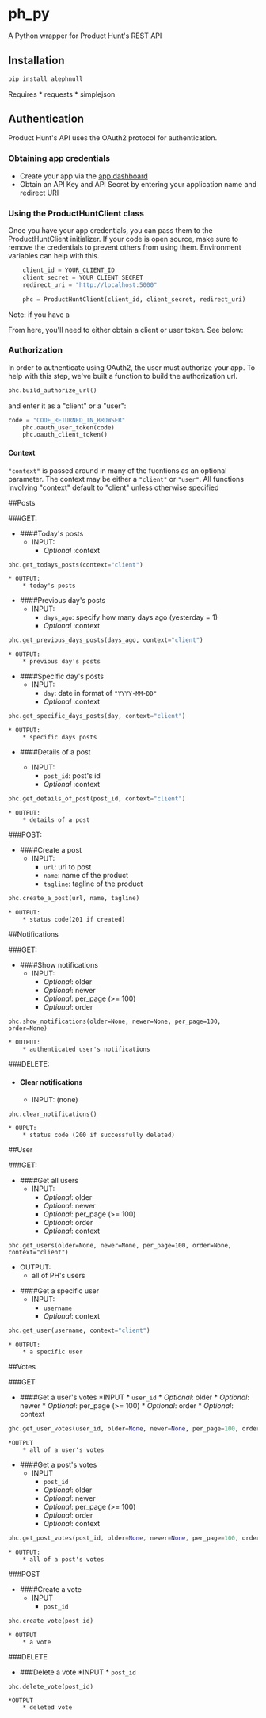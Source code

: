 ph_py
=========
A Python wrapper for Product Hunt's REST API

Installation
---
```python
pip install alephnull
```
Requires
    * requests
    * simplejson

Authentication
---
Product Hunt's API uses the OAuth2 protocol for authentication.

### Obtaining app credentials


  - Create your app via the [app dashboard]
  - Obtain an API Key and API Secret by entering your application name and redirect URI

### Using the ProductHuntClient class
Once you have your app credentials, you can pass them to the ProductHuntClient initializer. If your code is open source,
 make sure to remove the credentials to prevent others from using them. Environment variables can help with this.


```python
    client_id = YOUR_CLIENT_ID
    client_secret = YOUR_CLIENT_SECRET
    redirect_uri = "http://localhost:5000"

    phc = ProductHuntClient(client_id, client_secret, redirect_uri)

```

Note: if you have a

From here, you'll need to either obtain a client or user token.  See below:

### Authorization
In order to authenticate using OAuth2, the user must authorize your app. To help with this step, we've built a function
to build the authorization url.

```python
phc.build_authorize_url()
```

and enter it as a "client" or a "user":
```python
code = "CODE_RETURNED_IN_BROWSER"
    phc.oauth_user_token(code)
    phc.oauth_client_token()
```
#### Context
```"context"``` is passed around in many of the fucntions as an optional parameter. The context may be either a ```"client"``` or ```"user"```. All functions involving "context" default to "client" unless otherwise specified

##Posts

###GET:

- ####Today's posts
    * INPUT: 
        * *Optional* :context
```python
phc.get_todays_posts(context="client")
```
    * OUTPUT:
        * today's posts
        
- ####Previous day's posts 
    * INPUT: 
        * ```days_ago```: specify how many days ago (yesterday = 1)
        * *Optional* :context
```python
phc.get_previous_days_posts(days_ago, context="client")
```
    * OUTPUT:
        * previous day's posts
        
- ####Specific day's posts
    * INPUT:
        * ```day```: date in format of ```"YYYY-MM-DD"```
        * *Optional* :context
```python
phc.get_specific_days_posts(day, context="client")
```

    * OUTPUT:
        * specific days posts
        
- ####Details of a post

    * INPUT:
        * ```post_id```: post's id
        * *Optional* :context    
```python
phc.get_details_of_post(post_id, context="client")
```
    * OUTPUT:
        * details of a post
        
###POST:

- ####Create a post
    * INPUT:
        * ```url```: url to post
        * ```name```: name of the product
        * ```tagline```: tagline of the product
```python
phc.create_a_post(url, name, tagline)
```
    * OUTPUT:
        * status code(201 if created)

##Notifications

###GET:

- ####Show notifications
    * INPUT:
        * *Optional*: older
        * *Optional*: newer
        * *Optional*: per_page (>= 100)
        * *Optional*: order

```
phc.show_notifications(older=None, newer=None, per_page=100, order=None)
```
    * OUTPUT:
        * authenticated user's notifications


###DELETE:

- #### Clear notifications
    * INPUT: (none)
```
phc.clear_notifications()
```
    * OUPUT:
        * status code (200 if successfully deleted)


##User

###GET:
- ####Get all users
    * INPUT:
        * *Optional*: older
        * *Optional*: newer
        * *Optional*: per_page (>= 100)
        * *Optional*: order
        * *Optional*: context
    
```
phc.get_users(older=None, newer=None, per_page=100, order=None, context="client") 
```
* OUTPUT:
    * all of PH's users

- ####Get a specific user
    * INPUT: 
        * ```username```
        * *Optional*: context
```python
phc.get_user(username, context="client")
```
    * OUTPUT:
        * a specific user

##Votes

###GET
- ####Get a user's votes
    *INPUT
        * ```user_id```
        * *Optional*: older
        * *Optional*: newer
        * *Optional*: per_page (>= 100)
        * *Optional*: order
        * *Optional*: context
```python
ghc.get_user_votes(user_id, older=None, newer=None, per_page=100, order=None, context="client")
```
    *OUTPUT
        * all of a user's votes

- ####Get a post's votes
    * INPUT
        * ```post_id```
        * *Optional*: older
        * *Optional*: newer
        * *Optional*: per_page (>= 100)
        * *Optional*: order
        * *Optional*: context

```python
phc.get_post_votes(post_id, older=None, newer=None, per_page=100, order=None, context="client")
```
    * OUTPUT:
        * all of a post's votes

###POST
- ####Create a vote
    * INPUT
        * ```post_id```

```python
phc.create_vote(post_id)
```
    * OUTPUT
        * a vote


###DELETE
- ###Delete a vote
    *INPUT
        * ```post_id```
```python
phc.delete_vote(post_id)
```
    *OUTPUT
        * deleted vote



[app dashboard]:https://www.producthunt.com/v1/oauth/applications
